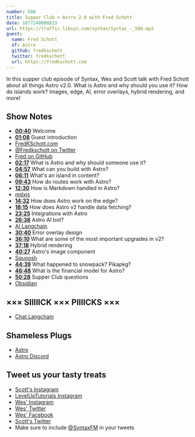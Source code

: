 ```yaml
---
number: 580
title: Supper Club × Astro 2.0 with Fred Schott
date: 1677240000833
url: https://traffic.libsyn.com/syntax/Syntax_-_580.mp3
guest:
  name: Fred Schott
  of: Astro
  github: fredkschott
  twitter: fredkschott
  url: https://fredkschott.com
---
```


In this supper club episode of Syntax, Wes and Scott talk with Fred Schott about all things Astro v2.0. What is Astro and why should you use it? How do islands work? Images, edge, AI, error overlays, hybrid rendering, and more!

## Show Notes

* **[00:40](#t=00:40)** Welcome
* **[01:08](#t=01:08)** Guest introduction
* [FredKSchott.com](https://fredkschott.com)
* [@Fredkschott on Twitter](https://twitter.com/fredkschott)
* [Fred on GitHub](https://github.com/fredkschott)
* **[02:17](#t=02:17)** What is Astro and why should someone use it?
* **[04:57](#t=04:57)** What can you build with Astro?
* **[06:11](#t=06:11)** What's an island in content?
* **[09:43](#t=09:43)** How do routes work with Astro?
* **[12:30](#t=12:30)** How is Markdown handled in Astro?
* [mdxjs](https://mdxjs.com)
* **[14:32](#t=14:32)** How does Astro work on the edge?
* **[18:15](#t=18:15)** How does Astro v2 handle data fetching?
* **[23:25](#t=23:25)** Integrations with Astro
* **[26:38](#t=26:38)** Astro AI bot?
* [AI Langchain](https://github.com/hwchase17/langchain/)
* **[30:40](#t=30:40)** Error overlay design
* **[36:10](#t=36:10)** What are some of the most important upgrades in v2?
* **[37:18](#t=37:18)** Hybrid rendering
* **[40:27](#t=40:27)** Astro's image component
* [Squoosh](https://squoosh.app)
* **[44:39](#t=44:39)** What happened to snowpack? Pikapkg?
* **[46:48](#t=46:48)** What is the financial model for Astro?
* **[50:28](#t=50:28)** Supper Club questions
* [Obsidian](https://obsidian.md)

## ××× SIIIIICK ××× PIIIICKS ×××

* [Chat Langchain](https://chat.langchain.dev)

## Shameless Plugs

* [Astro](https://astro.build)
* [Astro Discord](https://astro.build/chat)

## Tweet us your tasty treats

* [Scott's Instagram](https://www.instagram.com/stolinski/)
* [LevelUpTutorials Instagram](https://www.instagram.com/LevelUpTutorials/)
* [Wes' Instagram](https://www.instagram.com/wesbos/)
* [Wes' Twitter](https://twitter.com/wesbos)
* [Wes' Facebook](https://www.facebook.com/wesbos.developer)
* [Scott's Twitter](https://twitter.com/stolinski)
* Make sure to include [@SyntaxFM](https://twitter.com/SyntaxFM) in your tweets
